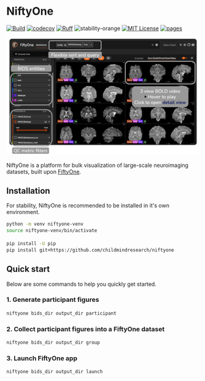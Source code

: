 # NiftyOne

[![Build](https://github.com/childmindresearch/niftyone/actions/workflows/test.yaml/badge.svg?branch=main)](https://github.com/childmindresearch/niftyone/actions/workflows/test.yaml?query=branch%3Amain)
[![codecov](https://codecov.io/gh/childmindresearch/niftyone/branch/main/graph/badge.svg?token=22HWWFWPW5)](https://codecov.io/gh/childmindresearch/niftyone)
[![Ruff](https://img.shields.io/endpoint?url=https://raw.githubusercontent.com/astral-sh/ruff/main/assets/badge/v2.json)](https://github.com/astral-sh/ruff)
![stability-orange](https://img.shields.io/badge/stability-experimental-orange.svg)
[![MIT License](https://img.shields.io/badge/license-MIT-blue.svg)](https://github.com/childmindresearch/niftyone/blob/main/LICENSE)
[![pages](https://img.shields.io/badge/api-docs-blue)](https://childmindresearch.github.io/niftyone)

![NiftyOne Mosaic](.github/static/niftyone_mosaic_view.png)

NiftyOne is a platform for bulk visualization of large-scale neuroimaging datasets, built upon [FiftyOne](https://docs.voxel51.com/).

## Installation

For stability, NiftyOne is recommended to be installed in it's own environment.

```bash
python -m venv niftyone-venv
source niftyone-venv/bin/activate

pip install -U pip
pip install git+https://github.com/childmindresearch/niftyone
```

## Quick start

Below are some commands to help you quickly get started.

### 1. Generate participant figures

```bash
niftyone bids_dir output_dir participant
```

### 2. Collect participant figures into a FiftyOne dataset

```bash
niftyone bids_dir output_dir group
```

### 3. Launch FiftyOne app

```bash
niftyone bids_dir output_dir launch
```
